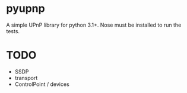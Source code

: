 pyupnp
======

A simple UPnP library for python 3.1+. Nose must be installed to run the
tests.

TODO
====
- SSDP
 - transport
 - ControlPoint / devices


